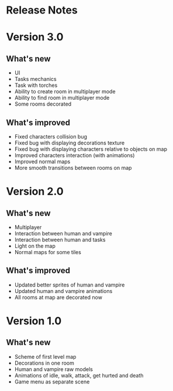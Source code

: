 # Release Notes 

# Version 3.0

## What's new
  * UI 
  * Tasks mechanics
  * Task with torches
  * Ability to create room in multiplayer mode
  * Ability to find room in multiplayer mode
  * Some rooms decorated
  

## What's improved
  * Fixed characters collision bug
  * Fixed bug with displaying decorations texture
  * Fixed bug with displaying characters relative to objects on map
  * Improved characters interaction (with animations)
  * Improved normal maps
  * More smooth transitions between rooms on map
  

# Version 2.0

## What's new
 * Multiplayer
 * Interaction between human and vampire
 * Interaction between human and tasks
 * Light on the map
 * Normal maps for some tiles
 

## What's improved
  * Updated better sprites of human and vampire
  * Updated human and vampire animations
  * All rooms at map are decorated now
  

# Version 1.0

## What's new

* Scheme of first level map
* Decorations in one room 
* Human and vampire raw models
* Animations of idle, walk, attack, get hurted and death
* Game menu as separate scene 

